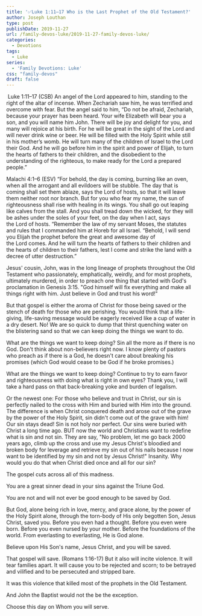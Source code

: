 ```yaml
---
title: '✅Luke 1:11–17 Who is the Last Prophet of the Old Testament?'
author: Joseph Louthan
type: post
publishDate: 2019-11-27
url: /family-devos-luke/2019-11-27-family-devos-luke/
categories:
  - Devotions
tags:
  - Luke
series:
  - 'Family Devotions: Luke'
css: "family-devos"
draft: false
---
```

​		Luke 1:11–17 (CSB) An angel of the Lord appeared to him, standing to the right of the altar of incense.  When Zechariah saw him, he was terrified and overcome with fear.  But the angel said to him, “Do not be afraid, Zechariah, because your prayer has been heard. Your wife Elizabeth will bear you a son, and you will name him John.  There will be joy and delight for you, and many will rejoice at his birth.  For he will be great in the sight of the Lord and will never drink wine or beer. He will be filled with the Holy Spirit while still in his mother’s womb.  He will turn many of the children of Israel to the Lord their God.  And he will go before him in the spirit and power of Elijah, to turn the hearts of fathers to their children, and the disobedient to the understanding of the righteous, to make ready for the Lord a prepared people.” 

Malachi 4:1–6 (ESV) “For behold, the day is coming, burning like an oven, when all the arrogant and all evildoers will be stubble. The day that is coming shall set them ablaze, says the Lord of hosts, so that it will leave them neither root nor branch. But for you who fear my name, the sun of righteousness shall rise with healing in its wings. You shall go out leaping like calves from the stall. And you shall tread down the wicked, for they will be ashes under the soles of your feet, on the day when I act, says the Lord of hosts. “Remember the law of my servant Moses, the statutes and rules that I commanded him at Horeb for all Israel. “Behold, I will send you Elijah the prophet before the great and awesome day of the Lord comes. And he will turn the hearts of fathers to their children and the hearts of children to their fathers, lest I come and strike the land with a decree of utter destruction.”

Jesus' cousin, John, was in the long lineage of prophets throughout the Old Testament who passionately, emphatically, weirdly, and for most prophets, ultimately murdered, in order to preach one thing that started with God's proclamation in Genesis 3:15. "God himself will fix everything and make all things right with him. Just believe in God and trust his word!" 

But that gospel is either the aroma of Christ for those being saved or the stench of death for those who are perishing. You would think that a life-giving, life-saving message would be eagerly received like a cup of water in a dry desert. No! We are so quick to dump that thirst quenching water on the blistering sand so that we can keep doing the things we want to do.

What are the things we want to keep doing? Sin all the more as if there is no God. Don't think about non-believers right now. I know plenty of pastors who preach as if there is a God, he doesn't care about breaking his promises (which God would cease to be God if he broke promises.)  

What are the things we want to keep doing? Continue to try to earn favor and righteousness with doing what is right in own eyes? Thank you, I will take a hard pass on that back-breaking yoke and burden of legalism.

Or the newest one: For those who believe and trust in Christ, our sin is perfectly nailed to the cross with Him and buried with Him into the ground. The difference is when Christ conquered death and arose out of the grave by the power of the Holy Spirit, sin didn't come out of the grave with him! Our sin stays dead! Sin is not holy nor perfect. Our sins were buried with Christ a long time ago. BUT now the world and Christians want to redefine what is sin and not sin. They are say, "No problem, let me go back 2000 years ago, climb up the cross and use my Jesus Christ's bloodied and broken body for leverage and retrieve my sin out of his nails because I now want to be identified by my sin and not by Jesus Christ!" Insanity. Why would you do that when Christ died once and all for our sin? 

The gospel cuts across all of this madness.

You are a great sinner dead in your sins against the Triune God.

You are not and will not ever be good enough to be saved by God.

But God, alone being rich in love, mercy, and grace alone, by the power of the Holy Spirit alone, through the torn-body of His only begotten Son, Jesus Christ, saved you. Before you even had a thought. Before you even were born. Before you even nursed by your mother. Before the foundations of the world. From everlasting to everlasting, He is God alone.

Believe upon His Son's name, Jesus Christ, and you will be saved.

That gospel will save. (Romans 1:16-17) But it also will incite violence. It will tear families apart. It will cause you to be rejected and scorn; to be betrayed and vilified and to be persecuted and stripped bare. 

It was this violence that killed most of the prophets in the Old Testament.

And John the Baptist would not the be the exception.

Choose this day on Whom you will serve.